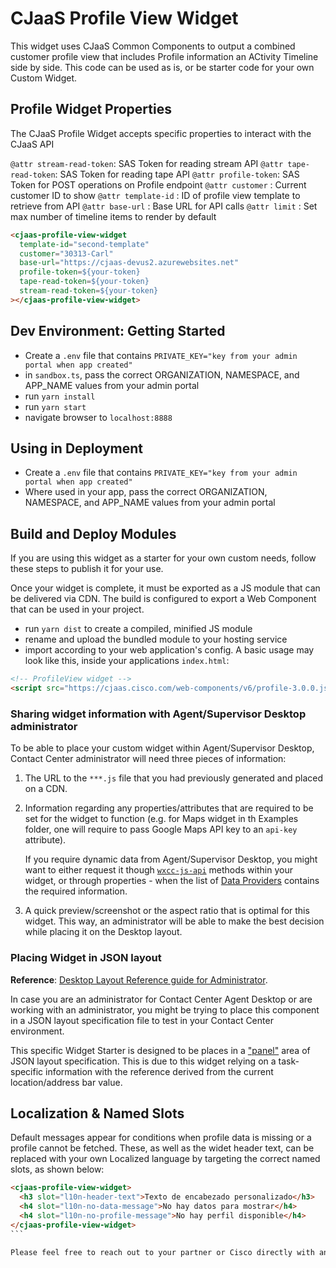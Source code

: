# CJaaS Profile View Widget

This widget uses CJaaS Common Components to output a combined customer profile view that includes Profile information an ACtivity Timeline side by side. This code can be used as is, or be starter code for your own Custom Widget.

## Profile Widget Properties

The CJaaS Profile Widget accepts specific properties to interact with the CJaaS API

`@attr stream-read-token`: SAS Token for reading stream API
`@attr tape-read-token`: SAS Token for reading tape API
`@attr profile-token`: SAS Token for POST operations on Profile endpoint
`@attr customer` : Current customer ID to show
`@attr template-id` : ID of profile view template to retrieve from API
`@attr base-url` : Base URL for API calls
`@attr limit` : Set max number of timeline items to render by default

```html
<cjaas-profile-view-widget
  template-id="second-template"
  customer="30313-Carl"
  base-url="https://cjaas-devus2.azurewebsites.net"
  profile-token=${your-token}
  tape-read-token=${your-token}
  stream-read-token=${your-token}
></cjaas-profile-view-widget>
```

## Dev Environment: Getting Started
- Create a `.env` file that contains `PRIVATE_KEY="key from your admin portal when app created"`
- in `sandbox.ts`, pass the correct ORGANIZATION, NAMESPACE, and APP_NAME values from your admin portal
- run `yarn install`
- run `yarn start`
- navigate browser to `localhost:8888`

## Using in Deployment
- Create a `.env` file that contains `PRIVATE_KEY="key from your admin portal when app created"`
- Where used in your app, pass the correct ORGANIZATION, NAMESPACE, and APP_NAME values from your admin portal

## Build and Deploy Modules
If you are using this widget as a starter for your own custom needs, follow these steps to publish it for your use.

Once your widget is complete, it must be exported as a JS module that can be delivered via CDN. The build is configured to export a Web Component that can be used in your project.

- run `yarn dist` to create a compiled, minified JS module
- rename and upload the bundled module to your hosting service
- import according to your web application's config.
  A basic usage may look like this, inside your applications `index.html`:

```html
<!-- ProfileView widget -->
<script src="https://cjaas.cisco.com/web-components/v6/profile-3.0.0.js"></script>
```

### Sharing widget information with Agent/Supervisor Desktop administrator

To be able to place your custom widget within Agent/Supervisor Desktop, Contact Center administrator will need three pieces of information:

1. The URL to the `***.js` file that you had previously generated and placed on a CDN.
2. Information regarding any properties/attributes that are required to be set for the widget to function (e.g. for Maps widget in th Examples folder, one will require to pass Google Maps API key to an `api-key` attribute).

   If you require dynamic data from Agent/Supervisor Desktop, you might want to either request it though [`wxcc-js-api`](https://apim-dev-portal.appstaging.ciscoccservice.com/documentation/guides/desktop#javascript-api) methods within your widget, or through properties - when the list of [Data Providers](https://apim-dev-portal.appstaging.ciscoccservice.com/documentation/guides/desktop#data-provider%E2%80%94widget-properties-and-attributes) contains the required information.

3. A quick preview/screenshot or the aspect ratio that is optimal for this widget. This way, an administrator will be able to make the best decision while placing it on the Desktop layout.

### Placing Widget in JSON layout

**Reference**: [Desktop Layout Reference guide for Administrator](https://www.cisco.com/c/en/us/td/docs/voice_ip_comm/cust_contact/contact_center/CJP/SetupandAdministrationGuide_2/b_mp-release-2/b_cc-release-2_chapter_011.html#topic_8230815F4023699032326F948C3F1495).

In case you are an administrator for Contact Center Agent Desktop or are working with an administrator, you might be trying to place this component in a JSON layout specification file to test in your Contact Center environment.

This specific Widget Starter is designed to be places in a ["panel"](https://www.cisco.com/c/en/us/td/docs/voice_ip_comm/cust_contact/contact_center/CJP/SetupandAdministrationGuide_2/b_mp-release-2/b_cc-release-2_chapter_011.html#topic_BF0EBDF65DCB0A552164D6306657C892__AuxPane) area of JSON layout specification. This is due to this widget relying on a task-specific information with the reference derived from the current location/address bar value.

## Localization & Named Slots

Default messages appear for conditions when profile data is missing or a profile cannot be fetched. These, as well as the widet header text, can be replaced with your own Localized language by targeting the correct named slots, as shown below:

````html
<cjaas-profile-view-widget>
  <h3 slot="l10n-header-text">Texto de encabezado personalizado</h3>
  <h4 slot="l10n-no-data-message">No hay datos para mostrar</h4>
  <h4 slot="l10n-no-profile-message">No hay perfil disponible</h4>
</cjaas-profile-view-widget>
```

Please feel free to reach out to your partner or Cisco directly with any additional questions.

